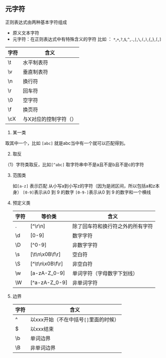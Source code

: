 ## 元字符

正则表达式由两种基本字符组成

- 原义文本字符
- 元字符：在正则表达式中有特殊含义的字符
	比如 ： `*`,`+`,`?`,`$`,`^`,`.`,`|`,`\`,`(`,`)`,`{`,`}`,`[`,`]`
	
	

| 字符 | 含义                  |
| ---- | --------------------- |
| \t   | 水平制表符            |
| \v   | 垂直制表符            |
| \n   | 换行符                |
| \r   | 回车符                |
| \0   | 空字符                |
| \f   | 换页符                |
| \cX  | 与X对应的控制字符（） |

1.  某一类

取其中一个，比如 ```[abc]``` 就是abc当中有一个就可以匹配得到。

2.  取反

（1）字符类取反，比如```[^abc]``` 取字符串中不是a且不是b且不是c的字符

3. 范围类

	如```[a-z]``` 表示匹配 从小写a到小写z的字符（因为是闭区间，所以包括a和z本身）
	```[0-9]```表示从0 到 9 的数字
	```[0-9-]```表示从0 到 9 的数字和一个横线
	
4. 预定义类

	| 字符 | 等价类          | 含义                             |
	| ---- | --------------- | -------------------------------- |
	| .    | [^\r\n]         | 除了回车符和换行符之外的所有字符 |
	| \d   | [0-9]           | 数字字符                         |
	| \D   | [^0-9]          | 非数字字符                       |
	| \s   | [\t\n\x0B\f\r]  | 空白符                           |
	| \S   | [^\t\n\x0B\f\r] | 非空白符                         |
	| \w   | [a-zA-Z_0-9]    | 单词字符（字母数字下划线）       |
	| \W   | [^a-zA-Z_0-9]   | 非单词字符                       |

5. 边界

	| 字符 | 含义      |
	| ---- | --------- |
	| ^    | 以xxx开始（不在中括号`[]`里面的时候） |
	| $    | 以xxx结束 |
	| \b   | 单词边界  |
	| \B   | 非单词边界          |